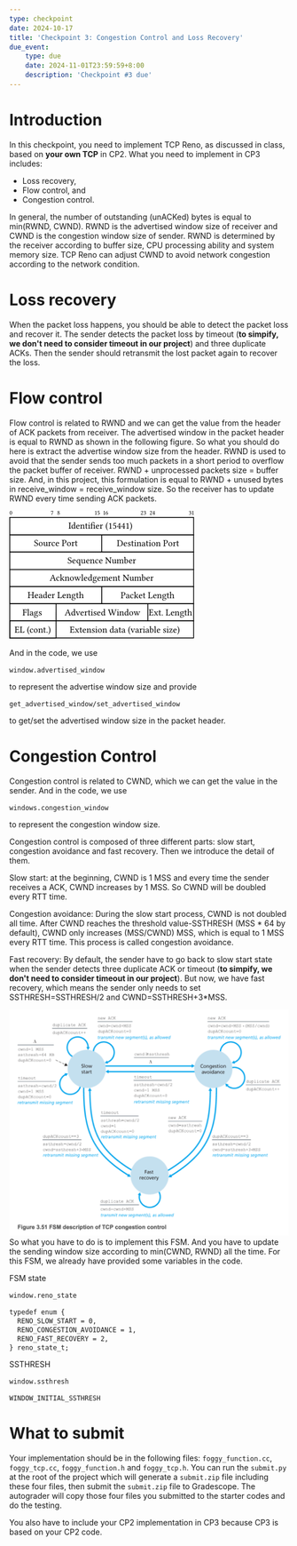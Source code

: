 ```yaml
---
type: checkpoint
date: 2024-10-17
title: 'Checkpoint 3: Congestion Control and Loss Recovery'
due_event: 
    type: due
    date: 2024-11-01T23:59:59+8:00
    description: 'Checkpoint #3 due'
---
```


# Introduction
In this checkpoint, you need to implement TCP Reno, as discussed in class, based on **your own TCP** in CP2. What you need to implement in CP3 includes:

* Loss recovery,
* Flow control, and
* Congestion control.

In general, the number of outstanding (unACKed) bytes is equal to min(RWND, CWND). RWND is the advertised window size of receiver and CWND is the congestion window size of sender. RWND is determined by the receiver according to buffer size, CPU processing ability and system memory size. TCP Reno can adjust CWND to avoid network congestion according to the network condition.

# Loss recovery
When the packet loss happens, you should be able to detect the packet loss and recover it. The sender detects the packet loss by timeout (**to simpify, we don't need to consider timeout in our project**) and three duplicate ACKs. Then the sender should retransmit the lost packet again to recover the loss.

# Flow control
Flow control is related to RWND and we can get the value from the header of ACK packets from receiver. The advertised window in the packet header is equal to RWND as shown in the following figure. So what you should do here is extract the advertise window size from the header.
RWND is used to avoid that the sender sends too much packets in a short period to overflow the packet buffer of receiver. RWND + unprocessed packets size = buffer size. And, in this project, this formulation is equal to RWND + unused bytes in receive_window = receive_window size. So the receiver has to update RWND every time sending ACK packets.

![](../_images/cp3/cmu_tcp_header-1.png)

And in the code, we use
```
window.advertised_window
```
to represent the advertise window size and provide
```
get_advertised_window/set_advertised_window
```
to get/set the advertised window size in the packet header.
# Congestion Control
Congestion control is related to CWND, which we can get the value in the sender. And in the code, we use
```
windows.congestion_window
```
to represent the congestion window size.

Congestion control is composed of three different parts: slow start, congestion avoidance and fast recovery. Then we introduce the detail of them.

Slow start: at the beginning, CWND is 1 MSS and every time the sender receives a ACK, CWND increases by 1 MSS. So CWND will be doubled every RTT time.

Congestion avoidance: During the slow start process, CWND is not doubled all time. After CWND reaches the threshold value-SSTHRESH (MSS * 64 by default), CWND only increases (MSS/CWND) MSS, which is equal to 1 MSS every RTT time. This process is called congestion avoidance.

Fast recovery: By default, the sender have to go back to slow start state when the sender detects three duplicate ACK or timeout (**to simpify, we don't need to consider timeout in our project**). But now, we have fast recovery, which means the sender only needs to set SSTHRESH=SSTHRESH/2 and CWND=SSTHRESH+3*MSS.

![](../_images/cp3/state_diagram.png)
So what you have to do is to implement this FSM. And you have to update the sending window size according to min(CWND, RWND) all the time. For this FSM, we already have provided some variables in the code.

FSM state 
```
window.reno_state
```
```
typedef enum {
  RENO_SLOW_START = 0,
  RENO_CONGESTION_AVOIDANCE = 1,
  RENO_FAST_RECOVERY = 2,
} reno_state_t;
```

SSTHRESH
```
window.ssthresh
```
```
WINDOW_INITIAL_SSTHRESH
```

# What to submit
Your implementation should be in the following files: ```foggy_function.cc```, ```foggy_tcp.cc```, ```foggy_function.h``` and ```foggy_tcp.h```. You can run the `submit.py` at the root of the project which will generate a `submit.zip` file including these four files, then submit the `submit.zip` file to Gradescope. The autograder will copy those four files you submitted to the starter codes and do the testing.

You also have to include your CP2 implementation in CP3 because CP3 is based on your CP2 code.

